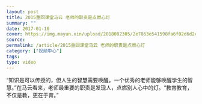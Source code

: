 ```yaml
---
layout: post
title: 2015重回课堂马云 老师的职责是点燃心灯
summary: ""
date: 2017-01-10
cover: https://img.mayun.xin/upload/2018082305/2e7863e541598fa6f02d6d2c5c4f9a52.jpg
source: 
permalink: /article/2015重回课堂马云 老师的职责是点燃心灯
category: ["视频中心"]
tags:
type: video
---
```



 “知识是可以传授的，但人生的智慧需要唤醒。一个优秀的老师能够唤醒学生的智慧。”在马云看来，老师最重要的职责是发现人，点燃别人心中的灯。“教育教育，不仅是教，更在于育。”


  